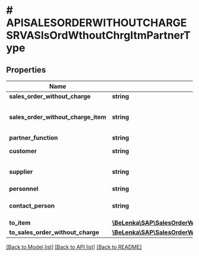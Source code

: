 # # APISALESORDERWITHOUTCHARGESRVASlsOrdWthoutChrgItmPartnerType

## Properties

Name | Type | Description | Notes
------------ | ------------- | ------------- | -------------
**sales_order_without_charge** | **string** |  | [optional]
**sales_order_without_charge_item** | **string** | Sales Order Without Charge Item | [optional]
**partner_function** | **string** |  | [optional]
**customer** | **string** | Customer Number | [optional]
**supplier** | **string** | Account Number of Supplier | [optional]
**personnel** | **string** |  | [optional]
**contact_person** | **string** | Number of Contact Person | [optional]
**to_item** | [**\BeLenka\SAP\SalesOrderWOCharge\Model\APISALESORDERWITHOUTCHARGESRVASalesOrderWithoutChargeItemType**](APISALESORDERWITHOUTCHARGESRVASalesOrderWithoutChargeItemType.md) |  | [optional]
**to_sales_order_without_charge** | [**\BeLenka\SAP\SalesOrderWOCharge\Model\APISALESORDERWITHOUTCHARGESRVASalesOrderWithoutChargeType**](APISALESORDERWITHOUTCHARGESRVASalesOrderWithoutChargeType.md) |  | [optional]

[[Back to Model list]](../../README.md#models) [[Back to API list]](../../README.md#endpoints) [[Back to README]](../../README.md)
